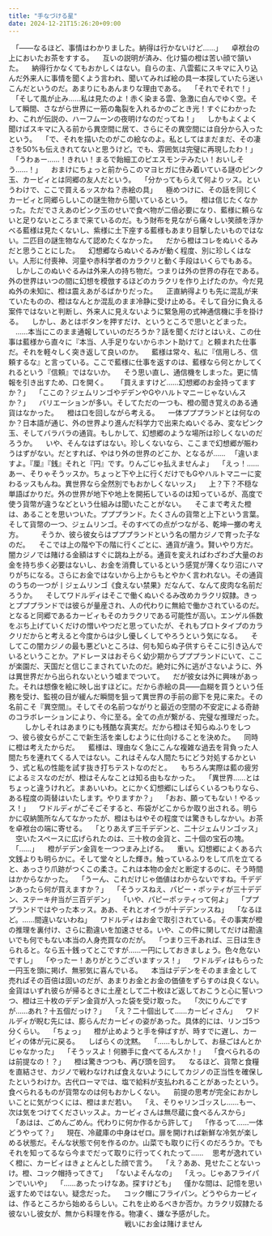 ```yaml
---
title: "手なづける星"
date: 2024-12-21T15:26:20+09:00
---
```

　「――なるほど、事情はわかりました。納得は行かないけど……」
　卓袱台の上においたお茶をすする。
　互いの説明が済み、化け猫の橙は苦い顔で頷いた。
　納得行かなくてもおかしくはない。自らの主、八雲藍にスキマに入り込んだ外来人に事情を聞くよう言われ、聞いてみれば絵の具一本探していたら迷いこんだというのだ。あまりにもあんまりな理由である。
　「それでそれで！」
　「そして風が止み……私は見たのよ！赤く染まる雲、急激に白んでゆく空。そして瞬間、さながら世界に一筋の亀裂を入れるかのごとき光！すぐにわかったわ、これが伝説の、ハーフムーンの夜明けなのだってね！」
　しかもよくよく聞けばスキマに入る前から異空間に居て、さらにその異空間には自分から入ったという。
　「で、それを描いたのがこの絵なのよ。私としてはまだまだ、その凄さを50%も伝えきれてないと思うけど。でも、雰囲気は完璧に再現したわ！」
　「うわぁー……！きれい！まるで飴細工のピエスモンテみたい！おいしそう……！」
　おまけにちょっと前からこのマヨヒガに住み着いている謎のピンク玉、カービィとは同郷の友人だという。
　「分かってもらえて何よりッス。というわけで、ここで買えるッスかね？赤絵の具」
　極めつけに、その話を同じくカービィと同郷らしいこの謎生物から聞いているという。
　橙は信じたくなかった。ただでさえあのピンク玉のせいで食べ物が二倍必要になり、藍様に頼らないと足りないところまで来ているのだ。もう財布を見ながら痛々しい笑顔を浮かべる藍様は見たくないし、紫様に土下座する藍様もあまり目撃したいものではない。二匹目の謎生物なんて認めたくなかった。
　だから橙はコレをぬいぐるみだと思うことにした。
　幻想郷ならぬいぐるみが動く程度、別に珍しくはない。人形に付喪神、河童や赤科学者のカラクリと動く手段はいくらでもある。
　しかしこのぬいぐるみは外来人の持ち物だ。つまりは外の世界の存在である。外の世界はいつの間に幻想を模倣するほどのカラクリを作り上げたのか。今だ見ぬ外の未知に、橙は震えあがるばかりだった。
　正直納得よりも先に混乱が来ていたものの、橙はなんとか混乱のまま冷静に受け止める。そして自分に負える案件ではないと判断し、外来人に見えないように緊急用の式神通信機に手を掛ける。
　しかし、あとはボタンを押すだけ、というところで思いとどまった。
　……本当にこのまま通報していいのだろうか？話を聞くだけとはいえ、この仕事は藍様から直々に『本当、人手足りないからホント助けて』と頼まれた仕事だ。それを軽々しく突き返して良いのか。
　藍様は常々、私に『信用しろ、信頼するな』と言っている。ここで藍様に仕事を返すのは、藍様なら何とかしてくれるという『信頼』ではないか。
　そう思い直し、通信機をしまった。更に情報を引き出すため、口を開く。　
　「買えますけど……幻想郷のお金持ってますか？」
　「ここの？ジェムリンゴやデデンやGやハルトマニーじゃないんスか？」
　バリエーションが多い。そしてただの一つも、橙の聞き覚えのある通貨はなかった。
　橙は口を回しながら考える。
　一体プププランドとは何なのか？日本語が通じ、外の世界より進んだ科学力で出来たぬいぐるみ、変なピンク玉、そしてバラバラの通貨。もしかして、幻想郷のような場所は珍しくないのだろうか。
　いや、そんなはずはない。珍しくないなら、ここまで幻想郷が賑わうはずがない。だとすれば、やはり外の世界のどこか、となるが……
　「違いますよ。『厘』『銭』それと『円』です。りんごじゃ払えませんよ」
　「えっ！……あー、そりゃそうッスか。ちょっと下や上に行くだけでもGやハルトマニーに変わるッスもんね。異世界なら全然別でもおかしくないッス」
　上？下？不穏な単語ばかりだ。外の世界が地下や地上を開拓しているのは知っているが、高度で使う貨幣が違うなどという仕組みは聞いたことがない。
　そこまで考えた橙は、あることを思いついた。プププランド。たくさんの貨幣と上下という言葉。そして貨幣の一つ、ジェムリンゴ。そのすべての点がつながる、乾坤一擲の考え方。
　
　そうか、彼ら彼女らはプププランドという名の闇カジノで育った子なのだ。
　そこでは上の階や下の階に行くごとに、通貨が違う。賢いやり方だ。闇カジノでは賭ける金額はすぐに跳ね上がる。通貨を変えればわざわざ大量のお金を持ち歩く必要はないし、お金を消費しているという感覚が薄くなり沼にハマりがちになる。さらにお金ではないから上からもとやかく言われない。その通貨のうちの一つが丨ジェムリンゴ《食えない禁果》だなんて、なんて皮肉な名前だろうか。
　そしてワドルディはそこで働くぬいぐるみ改めカラクリ奴隷。きっとプププランドでは彼らが量産され、人の代わりに無給で働かされているのだ。となると同郷であるカービィもそのカラクリである可能性が高い。エンゲル係数をぶち上げていくだけの憎いやつだと思っていたが、それもプロトタイプのカラクリだからと考えると今度からは少し優しくしてやろうという気になる。
　そしてこの闇カジノの最も悪どいところは、何も知らぬ子供すらそこに引き込んでいるということか。アドレーヌはおそらく幼少期からプププランドにいて、ここが楽園だ、天国だと信じこまされていたのだ。絶対に外に逃がさないように、外は異世界だから出られないという嘘までついて。
　だが彼女は外に興味があった。それは想像を絵に映し出すほどに。だから赤絵の具――血糊を買うという任務を受け、監視の目が緩んだ瞬間を狙って異世界の手前の廊下を見に来た。その名前こそ『異空間』。そしてその名前つながりと最近の空間の不安定による奇跡のコラボレーションにより、今に至る。全ての点が繋がる、完璧な推理だった。
　
　しかしそれはあまりにも残酷な真実だ。だから橙はそ知らぬふりをしつつ、彼ら彼女らがここで新生活を楽しむように仕向けることを決めた。
　同時に橙は考えたからだ。
　藍様は、理由なく急にこんな複雑な過去を背負った人間たちを連れてくる人ではない。これはそんな人間たちにどう対処するかという、式と私の性能を試す抜き打ちテストなのだと。
　もちろん実際は藍の疲労によるミスなのだが、橙はそんなことは知る由もなかった。
　「異世界……とはちょっと違うけれど。まあいいわ。とにかく幻想郷にしばらくいるつもりなら、ある程度の両替はいたします。やりますか？」
　「おお、願ってもない！やるッス！」
　ワドルディがごそごそすると、布袋がどこからか取り出される。明らかに収納箇所なんてなかったが、橙はもはやその程度では驚きもしなかい。お茶を卓袱台の端に寄せる。
　「とりあえず三千デデンと、二十ジェムリンゴッス」
　空いたスペースに広げられたのは、三十枚の金貨と、二十個の宝石の塊。
　「……」
　橙がデデン金貨を一つつまみ上げる。
　重い。幻想郷によくある六文銭よりも明らかに。そして堂々とした輝き。触っているふりをして爪を立てると、あっさり爪跡がつくこの柔さ。これは本物の金だと断定するのに、そう時間はかからなかった。
　「うーん、これだけじゃ価値はわからないですね。千デデンあったら何が買えますか？」
　「そうッスねえ、パピー・ポッティが三十デデン、ステーキ弁当が三百デデン」
　「いや、パピーポッティって何よ」
　「プププランドではやった本ッス。ああ、それとオイラが十デデンッスね」
　「なるほど。……間違いないわね」
　ワドルディはお金で取引されている。その事実が橙の推理を裏付け、さらに勘違いを加速させる。いや、この件に関してだけは勘違いでも何でもない本当の人身売買なのだが。
　「つまり三千あれば、三日は生きられると。なら五十銭ってとこですが……一円にしておきましょう。色々危ないですし」
　「やったー！ありがとうございますッス！」
　ワドルディはもらった一円玉を頭に掲げ、無邪気に喜んでいる。
　本当はデデンをそのまま金として売ればその百倍は固いのだが、あまりお金とお金の価値をずらすのは良くない。金貨はいずれ彼らが帰るときに土産として二十枚ほど返しておこうと心に誓いつつ、橙は三十枚のデデン金貨が入った袋を受け取った。
　「次にりんごですが……あれ？十五個だっけ？」
　「え？二十個出して……カービィさん」
　ワドルディが睨む先には、膨らんだカービィの姿があった。具体的には、リンゴ5つ分くらい。
　「ちょっ」
　橙が止めようと手を伸ばすが、時すでに遅し、カービィの体が元に戻る。
　しばらくの沈黙。
　「……もしかして、お昼ごはんとかじゃなかった」
　「そうッスよ！何勝手に食べてるんスか！」
　「食べられるのは前提なの！？」
　橙は驚きつつも、再び頭を回す。
　なるほど、貨幣と食糧を直結させ、カジノで戦わなければ食えないようにしてカジノの正当性を確保したというわけか。古代ローマでは、塩で給料が支払われることがあったという。食べられるものが貨幣なのは何もおかしくない。
　前提の思考が完全におかしいことに気がつくには、橙はまだ若い。
　「え、そりゃリンゴッスし……もー、次は気をつけてくださいッスよ。カービィさんは無尽蔵に食べるんスから」
　「あはは、ごめんごめん。代わりに何か作るから許して」
　「作るって……一体どうやって？」
　現在、冷蔵庫の中身はゼロ。扉を開ければ新鮮な冷気が楽しめる状態だ。そんな状態で何を作るのか。山菜でも取りに行くのだろうか。でもそれを知ってるなら今までだって取りに行ってくれたって……
　思考が逸れていく橙に、カービィはきょとんとした顔で言う。
　「え？ああ、見せたことないっけ。橙、コック帽持ってきて」
　「ないよそんなの」
　「えっ。じゃあフライパンでいいや」
　「……あったっけなあ。探すけども」
　僅かな間は、記憶を思い返すためではない。疑念だった。
　コック帽にフライパン。どうやらカービィは、作るところから始めるらしい。これを止めるべきか否か。カラクリ奴隷たる彼ないし彼女が、無から料理を作る。物凄く、嫌な予感がした。
　
　
　
　
　
　
　
　
　
　
　
　
　戦いにお金は賭けません
　
　
　

